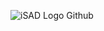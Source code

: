 ![iSAD Logo Github](https://github.com/sirx2713/Randomise/assets/122817303/cda5144c-9a22-4756-a621-4ddf38af4b97)
